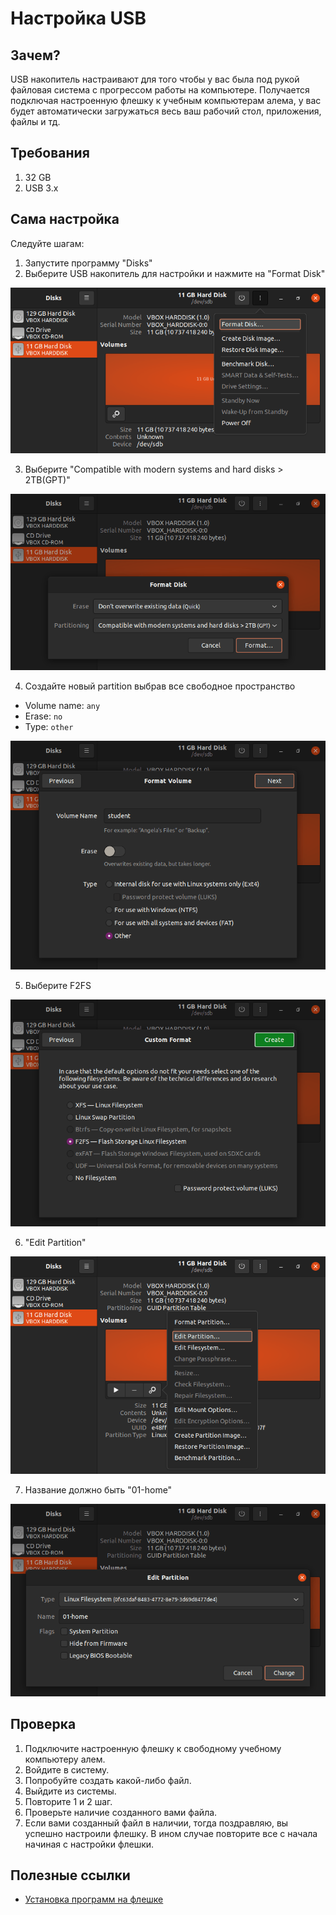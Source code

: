 # Настройка USB 
## Зачем?
USB накопитель настраивают для того чтобы у вас была под рукой файловая система с прогрессом работы на компьютере. Получается подключая настроенную флешку к учебным  компьютерам алема, у вас будет автоматически загружаться весь ваш рабочий стол, приложения, файлы и тд.

## Требования
1. 32 GB
2. USB 3.x

## Сама настройка
Следуйте шагам:

1. Запустите программу "Disks"
2. Выберите USB накопитель для настройки и нажмите на "Format Disk"

![img1](img/usb-configuration/1.png)

3. Выберите "Compatible with modern systems and hard disks > 2TB(GPT)"

![img3](img/usb-configuration/2.png)

4. Создайте новый partition выбрав все свободное пространство

- Volume name: `any`
- Erase: `no`
- Type: `other`

![img6](img/usb-configuration/3.png)

5. Выберите F2FS

![img7](img/usb-configuration/4.png)

6. "Edit Partition"

![img8](img/usb-configuration/5.png)

7. Название должно быть "01-home"

![img9](img/usb-configuration/6.png)

## Проверка
1. Подключите настроенную флешку к свободному учебному компьютеру алем.
2. Войдите в систему.
3. Попробуйте создать какой-либо файл.
4. Выйдите из системы.
5. Повторите 1 и 2 шаг.
6. Проверьте наличие созданного вами файла.
7. Если вами созданный файл в наличии, тогда поздравляю, вы успешно настроили флешку. В ином случае повторите все с начала начиная с настройки флешки.

## Полезные ссылки
- [Установка программ на флешке](usb-application-installation.md)
